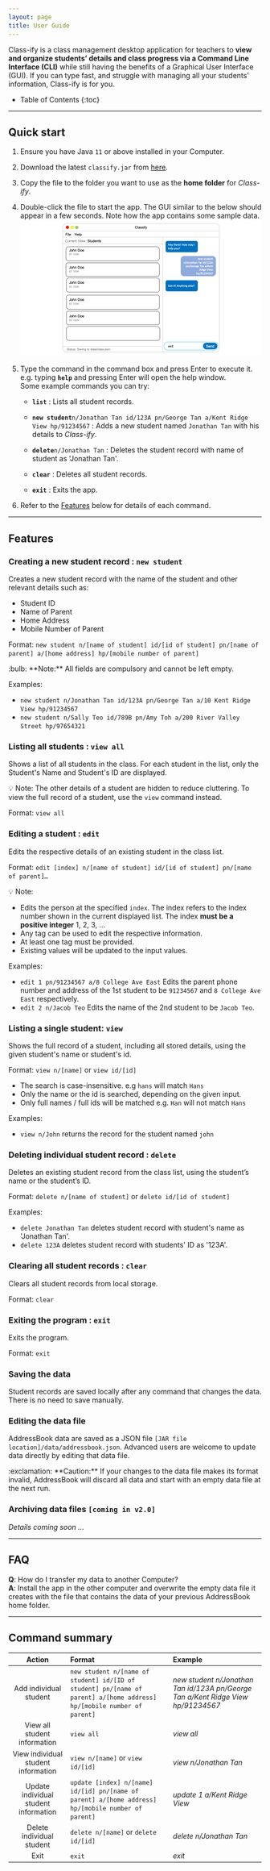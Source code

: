 ```yaml
---
layout: page
title: User Guide
---
```


Class-ify is a class management desktop application for teachers to **view and organize students’ details and class progress via a Command Line Interface (CLI)** while still having the benefits of a Graphical User Interface (GUI).
If you can type fast, and struggle with managing all your students' information, Class-ify is for you.

* Table of Contents
{:toc}

--------------------------------------------------------------------------------------------------------------------

## Quick start

1. Ensure you have Java `11` or above installed in your Computer.

1. Download the latest `classify.jar` from [here](https://github.com/AY2223S1-CS2103T-T15-2/tp/releases).

1. Copy the file to the folder you want to use as the **home folder** for *Class-ify*.

1. Double-click the file to start the app. The GUI similar to the below should appear in a few seconds. Note how the app contains some sample data.<br>
   ![Ui](images/Ui.png)

1. Type the command in the command box and press Enter to execute it. e.g. typing **`help`** and pressing Enter will open the help window.<br>
   Some example commands you can try:

   * **`list`** : Lists all student records.

   * **`new student`**`n/Jonathan Tan id/123A pn/George Tan a/Kent Ridge View hp/91234567` : Adds a new student named `Jonathan Tan` with his details to *Class-ify*.

   * **`delete`**`n/Jonathan Tan` : Deletes the student record with name of student as 'Jonathan Tan'.

   * **`clear`** : Deletes all student records.

   * **`exit`** : Exits the app.

1. Refer to the [Features](#features) below for details of each command.

--------------------------------------------------------------------------------------------------------------------

## Features

### Creating a new student record : `new student`

Creates a new student record with the name of the student and other relevant details such as:

* Student ID
* Name of Parent
* Home Address
* Mobile Number of Parent

Format: `new student n/[name of student] id/[id of student] pn/[name of parent] a/[home address] hp/[mobile number of parent]`

<div markdown="span" class="alert alert-primary">:bulb: **Note:**
All fields are compulsory and cannot be left empty.
</div>

Examples:
* `new student n/Jonathan Tan id/123A pn/George Tan a/10 Kent Ridge View hp/91234567`
* `new student n/Sally Teo id/789B pn/Amy Toh a/200 River Valley Street hp/97654321`

### Listing all students : `view all`

Shows a list of all students in the class.
For each student in the list, only the Student's Name and Student's ID are displayed.

:bulb: Note: The other details of a student are hidden to reduce cluttering.
To view the full record of a student, use the `view` command instead.   

Format: `view all`

### Editing a student : `edit`

Edits the respective details of an existing student in the class list.

Format: `edit [index] n/[name of student] id/[id of student] pn/[name of parent]…​`

:bulb: Note:
* Edits the person at the specified `index`. The index refers to the index number shown in the current displayed list. The index **must be a positive integer** 1, 2, 3, …​
* Any tag can be used to edit the respective information.
* At least one tag must be provided.
* Existing values will be updated to the input values.

Examples:
*  `edit 1 pn/91234567 a/8 College Ave East` Edits the parent phone number and address of the 1st student to be `91234567` and `8 College Ave East` respectively.
*  `edit 2 n/Jacob Teo` Edits the name of the 2nd student to be `Jacob Teo`.

### Listing a single student: `view`

Shows the full record of a student, including all stored details, using the given student's name or student's id.

Format: `view n/[name]` or `view id/[id]`

* The search is case-insensitive. e.g `hans` will match `Hans`
* Only the name or the id is searched, depending on the given input.
* Only full names / full ids will be matched e.g. `Han` will not match `Hans`

Examples:
* `view n/John` returns the record for the student named `john`

### Deleting individual student record : `delete`

Deletes an existing student record from the class list, using the student’s name or the student’s ID.

Format: `delete n/[name of student]` or `delete id/[id of student]`

Examples:
* `delete Jonathan Tan` deletes student record with student's name as 'Jonathan Tan'.
* `delete 123A` deletes student record with students' ID as '123A'.

### Clearing all student records : `clear`

Clears all student records from local storage.

Format: `clear`

### Exiting the program : `exit`

Exits the program.

Format: `exit`

### Saving the data

Student records are saved locally after any command that changes the data. There is no need to save manually.

### Editing the data file

AddressBook data are saved as a JSON file `[JAR file location]/data/addressbook.json`. Advanced users are welcome to update data directly by editing that data file.

<div markdown="span" class="alert alert-warning">:exclamation: **Caution:**
If your changes to the data file makes its format invalid, AddressBook will discard all data and start with an empty data file at the next run.
</div>

### Archiving data files `[coming in v2.0]`

_Details coming soon ..._

--------------------------------------------------------------------------------------------------------------------

## FAQ

**Q**: How do I transfer my data to another Computer?<br>
**A**: Install the app in the other computer and overwrite the empty data file it creates with the file that contains the data of your previous AddressBook home folder.

--------------------------------------------------------------------------------------------------------------------

## Command summary

|                 Action                | Format                                                                                                                  | Example                                                                          |  
|:-------------------------------------:|:------------------------------------------------------------------------------------------------------------------------|:---------------------------------------------------------------------------------|
|         Add individual student        | `new student n/[name of student] id/[ID of student] pn/[name of parent] a/[home address] hp/[mobile number of parent]`  | _new student n/Jonathan Tan id/123A pn/George Tan a/Kent Ridge View hp/91234567_ |
|      View all student information     | `view all`                                                                                                              | _view all_                                                                       |
|  View individual student information  | `view n/[name]` or `view id/[id]`                                                                                       | _view n/Jonathan Tan_                                                            |
| Update individual student information | `update [index] n/[name] id/[id] pn/[name of parent] a/[home address] hp/[mobile number of parent]`                     | _update 1 a/Kent Ridge View_                                                     |
|       Delete individual student       | `delete n/[name]` or `delete id/[id]`                                                                                   | _delete n/Jonathan Tan_                                                          |
|                  Exit                 | `exit`                                                                                                                  | _exit_                                                                           |

                                                                                                                              
